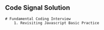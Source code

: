 ## Code Signal Solution

    # Fundamental Coding Interview
        1. Revisiting Javascript Basic Practice
